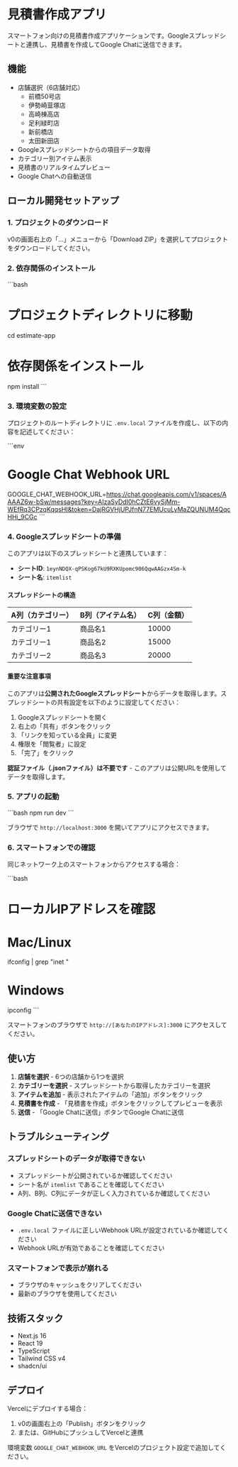 # 見積書作成アプリ

スマートフォン向けの見積書作成アプリケーションです。Googleスプレッドシートと連携し、見積書を作成してGoogle Chatに送信できます。

## 機能

- 店舗選択（6店舗対応）
  - 前橋50号店
  - 伊勢崎韮塚店
  - 高崎棟高店
  - 足利緑町店
  - 新前橋店
  - 太田新田店
- Googleスプレッドシートからの項目データ取得
- カテゴリー別アイテム表示
- 見積書のリアルタイムプレビュー
- Google Chatへの自動送信

## ローカル開発セットアップ

### 1. プロジェクトのダウンロード

v0の画面右上の「...」メニューから「Download ZIP」を選択してプロジェクトをダウンロードしてください。

### 2. 依存関係のインストール

\`\`\`bash
# プロジェクトディレクトリに移動
cd estimate-app

# 依存関係をインストール
npm install
\`\`\`

### 3. 環境変数の設定

プロジェクトのルートディレクトリに `.env.local` ファイルを作成し、以下の内容を記述してください：

\`\`\`env
# Google Chat Webhook URL
GOOGLE_CHAT_WEBHOOK_URL=https://chat.googleapis.com/v1/spaces/AAAAZ6w-bSw/messages?key=AIzaSyDdI0hCZtE6vySjMm-WEfRq3CPzqKqqsHI&token=DajRGVHjUPJfnN77EMUcuLyMaZQUNUM4QqcHHi_9CGc
\`\`\`

### 4. Googleスプレッドシートの準備

このアプリは以下のスプレッドシートと連携しています：

- **シートID**: `1eynNDQX-qPSKog67kU9RXKUpomc906QqwAAGzx4Sm-k`
- **シート名**: `itemlist`

#### スプレッドシートの構造

| A列（カテゴリー） | B列（アイテム名） | C列（金額） |
|------------------|------------------|------------|
| カテゴリー1       | 商品名1          | 10000      |
| カテゴリー1       | 商品名2          | 15000      |
| カテゴリー2       | 商品名3          | 20000      |

#### 重要な注意事項

このアプリは**公開されたGoogleスプレッドシート**からデータを取得します。スプレッドシートの共有設定を以下のように設定してください：

1. Googleスプレッドシートを開く
2. 右上の「共有」ボタンをクリック
3. 「リンクを知っている全員」に変更
4. 権限を「閲覧者」に設定
5. 「完了」をクリック

**認証ファイル（.jsonファイル）は不要です** - このアプリは公開URLを使用してデータを取得します。

### 5. アプリの起動

\`\`\`bash
npm run dev
\`\`\`

ブラウザで `http://localhost:3000` を開いてアプリにアクセスできます。

### 6. スマートフォンでの確認

同じネットワーク上のスマートフォンからアクセスする場合：

\`\`\`bash
# ローカルIPアドレスを確認
# Mac/Linux
ifconfig | grep "inet "

# Windows
ipconfig
\`\`\`

スマートフォンのブラウザで `http://[あなたのIPアドレス]:3000` にアクセスしてください。

## 使い方

1. **店舗を選択** - 6つの店舗から1つを選択
2. **カテゴリーを選択** - スプレッドシートから取得したカテゴリーを選択
3. **アイテムを追加** - 表示されたアイテムの「追加」ボタンをクリック
4. **見積書を作成** - 「見積書を作成」ボタンをクリックしてプレビューを表示
5. **送信** - 「Google Chatに送信」ボタンでGoogle Chatに送信

## トラブルシューティング

### スプレッドシートのデータが取得できない

- スプレッドシートが公開されているか確認してください
- シート名が `itemlist` であることを確認してください
- A列、B列、C列にデータが正しく入力されているか確認してください

### Google Chatに送信できない

- `.env.local` ファイルに正しいWebhook URLが設定されているか確認してください
- Webhook URLが有効であることを確認してください

### スマートフォンで表示が崩れる

- ブラウザのキャッシュをクリアしてください
- 最新のブラウザを使用してください

## 技術スタック

- Next.js 16
- React 19
- TypeScript
- Tailwind CSS v4
- shadcn/ui

## デプロイ

Vercelにデプロイする場合：

1. v0の画面右上の「Publish」ボタンをクリック
2. または、GitHubにプッシュしてVercelと連携

環境変数 `GOOGLE_CHAT_WEBHOOK_URL` をVercelのプロジェクト設定で追加してください。
